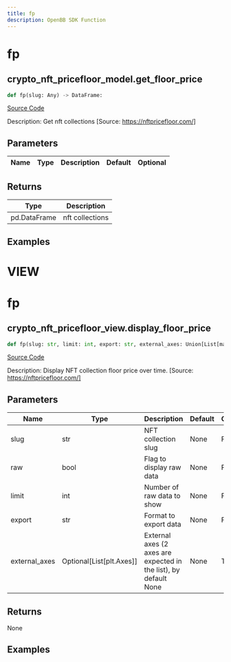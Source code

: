 ```yaml
---
title: fp
description: OpenBB SDK Function
---
```

# fp

## crypto_nft_pricefloor_model.get_floor_price

```python
def fp(slug: Any) -> DataFrame:
```
[Source Code](https://github.com/OpenBB-finance/OpenBBTerminal/tree/main/openbb_terminal/cryptocurrency/nft/nftpricefloor_model.py#L45)

Description: Get nft collections [Source: https://nftpricefloor.com/]

## Parameters

| Name | Type | Description | Default | Optional |
| ---- | ---- | ----------- | ------- | -------- |

## Returns

| Type | Description |
| ---- | ----------- |
| pd.DataFrame | nft collections |

## Examples




# VIEW

# fp

## crypto_nft_pricefloor_view.display_floor_price

```python
def fp(slug: str, limit: int, export: str, external_axes: Union[List[matplotlib.axes._axes.Axes], NoneType], raw: bool) -> None:
```
[Source Code](https://github.com/OpenBB-finance/OpenBBTerminal/tree/main/openbb_terminal/cryptocurrency/nft/nftpricefloor_view.py#L87)

Description: Display NFT collection floor price over time. [Source: https://nftpricefloor.com/]

## Parameters

| Name | Type | Description | Default | Optional |
| ---- | ---- | ----------- | ------- | -------- |
| slug | str | NFT collection slug | None | False |
| raw | bool | Flag to display raw data | None | False |
| limit | int | Number of raw data to show | None | False |
| export | str | Format to export data | None | False |
| external_axes | Optional[List[plt.Axes]] | External axes (2 axes are expected in the list), by default None | None | True |

## Returns

None

## Examples

